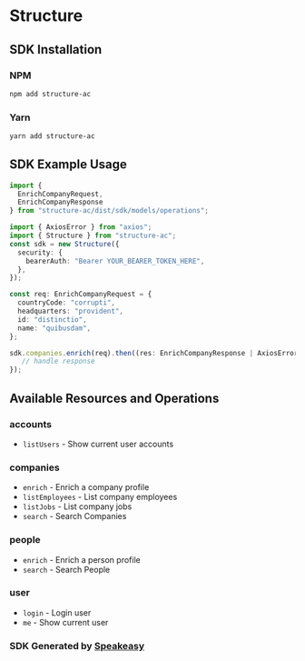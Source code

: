 # Structure

<!-- Start SDK Installation -->
## SDK Installation

### NPM

```bash
npm add structure-ac
```

### Yarn

```bash
yarn add structure-ac
```
<!-- End SDK Installation -->

## SDK Example Usage
<!-- Start SDK Example Usage -->
```typescript
import {
  EnrichCompanyRequest,
  EnrichCompanyResponse
} from "structure-ac/dist/sdk/models/operations";

import { AxiosError } from "axios";
import { Structure } from "structure-ac";
const sdk = new Structure({
  security: {
    bearerAuth: "Bearer YOUR_BEARER_TOKEN_HERE",
  },
});

const req: EnrichCompanyRequest = {
  countryCode: "corrupti",
  headquarters: "provident",
  id: "distinctio",
  name: "quibusdam",
};

sdk.companies.enrich(req).then((res: EnrichCompanyResponse | AxiosError) => {
   // handle response
});
```
<!-- End SDK Example Usage -->

<!-- Start SDK Available Operations -->
## Available Resources and Operations


### accounts

* `listUsers` - Show current user accounts

### companies

* `enrich` - Enrich a company profile
* `listEmployees` - List company employees
* `listJobs` - List company jobs
* `search` - Search Companies

### people

* `enrich` - Enrich a person profile
* `search` - Search People

### user

* `login` - Login user
* `me` - Show current user
<!-- End SDK Available Operations -->

### SDK Generated by [Speakeasy](https://docs.speakeasyapi.dev/docs/using-speakeasy/client-sdks)
